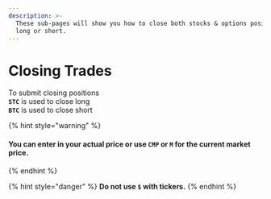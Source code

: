 ```yaml
---
description: >-
  These sub-pages will show you how to close both stocks & options positions,
  long or short.
---
```


# Closing Trades

To submit closing positions\
**`STC`** is used to close long\
**`BTC`** is used to close short

{% hint style="warning" %}
#### You can enter in your actual price or use `CMP` or `M` for the current market price.
{% endhint %}

{% hint style="danger" %}
**Do not use `$` with tickers.**
{% endhint %}
